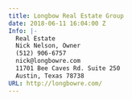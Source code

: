 ```yaml
---
title: Longbow Real Estate Group
date: 2018-06-11 16:04:00 Z
Info: |-
  Real Estate
  Nick Nelson, Owner
  (512) 906-6757
  nick@longbowre.com
  11701 Bee Caves Rd. Suite 250
  Austin, Texas 78738
URL: http://longbowre.com/
---
```


